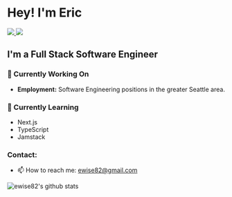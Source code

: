 # Hey! I'm Eric

 <!-- LinkedIn Contact -->
  <a href="https://www.linkedin.com/in/ericcwise/" target="_blank">
    <img src="https://img.shields.io/badge/-ERIC%20WISE-blue?style=for-the-badge&logo=Linkedin&logoColor=white"/>
  </a>
  
<!-- Email -->
  <a href="mailto:ewise82y@gmail.com">
    <img src="https://img.shields.io/badge/EMAIL-ewise82@gmail.com-d44638?style=for-the-badge"/>
  </a>


## I'm a Full Stack Software Engineer


### 🔭 Currently Working On

- <b>Employment:</b> Software Engineering positions in the greater Seattle area.


### 🌱 Currently Learning

- Next.js
- TypeScript
- Jamstack

### Contact:
- 📫 How to reach me: ewise82@gmail.com


![ewise82's github stats](https://github-readme-stats.vercel.app/api?username=ewise82&show_icons=true&theme=vue)


